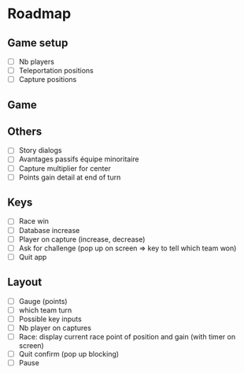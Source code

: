 # Roadmap

## Game setup

- [ ] Nb players
- [ ] Teleportation positions
- [ ] Capture positions

## Game

## Others

- [ ] Story dialogs
- [ ] Avantages passifs équipe minoritaire
- [ ] Capture multiplier for center
- [ ] Points gain detail at end of turn

## Keys

- [ ] Race win
- [ ] Database increase
- [ ] Player on capture (increase, decrease)
- [ ] Ask for challenge (pop up on screen => key to tell which team won)
- [ ] Quit app

## Layout

- [ ] Gauge (points)
- [ ] which team turn
- [ ] Possible key inputs
- [ ] Nb player on captures
- [ ] Race: display current race point of position and gain (with timer on screen)
- [ ] Quit confirm (pop up blocking)
- [ ] Pause
